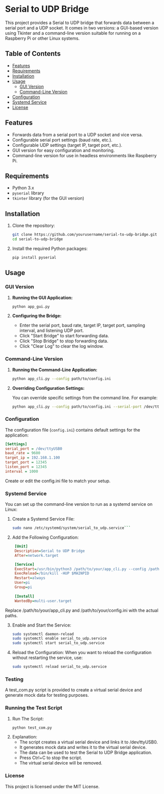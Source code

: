 # Serial to UDP Bridge

This project provides a Serial to UDP bridge that forwards data between a serial port and a UDP socket. It comes in two versions: a GUI-based version using Tkinter and a command-line version suitable for running on a Raspberry Pi or other Linux systems.

## Table of Contents

- [Features](#features)
- [Requirements](#requirements)
- [Installation](#installation)
- [Usage](#usage)
  - [GUI Version](#gui-version)
  - [Command-Line Version](#command-line-version)
- [Configuration](#configuration)
- [Systemd Service](#systemd-service)
- [License](#license)

## Features

- Forwards data from a serial port to a UDP socket and vice versa.
- Configurable serial port settings (baud rate, etc.).
- Configurable UDP settings (target IP, target port, etc.).
- GUI version for easy configuration and monitoring.
- Command-line version for use in headless environments like Raspberry Pi.

## Requirements

- Python 3.x
- `pyserial` library
- `tkinter` library (for the GUI version)

## Installation

1. Clone the repository:
    ```sh
    git clone https://github.com/yourusername/serial-to-udp-bridge.git
    cd serial-to-udp-bridge
    ```

2. Install the required Python packages:
    ```sh
    pip install pyserial
    ```

## Usage

### GUI Version

1. **Running the GUI Application:**

    ```sh
    python app_gui.py
    ```

2. **Configuring the Bridge:**

    - Enter the serial port, baud rate, target IP, target port, sampling interval, and listening UDP port.
    - Click "Start Bridge" to start forwarding data.
    - Click "Stop Bridge" to stop forwarding data.
    - Click "Clear Log" to clear the log window.

### Command-Line Version

1. **Running the Command-Line Application:**

    ```sh
    python app_cli.py --config path/to/config.ini
    ```

2. **Overriding Configuration Settings:**

    You can override specific settings from the command line. For example:

    ```sh
    python app_cli.py --config path/to/config.ini --serial-port /dev/ttyUSB1 --baud-rate 115200 --target-ip 192.168.1.101 --target-port 54321 --listen-port 54321 --interval 2000
    ```

### Configuration

The configuration file (`config.ini`) contains default settings for the application:

```ini
[Settings]
serial_port = /dev/ttyUSB0
baud_rate = 9600
target_ip = 192.168.1.100
target_port = 12345
listen_port = 12345
interval = 1000
```

Create or edit the config.ini file to match your setup.

### Systemd Service

You can set up the command-line version to run as a systemd service on Linux:

1. Create a Systemd Service File:
    ```sh
    sudo nano /etc/systemd/system/serial_to_udp.service```
2. Add the Following Configuration:
   ```ini
    [Unit]
    Description=Serial to UDP Bridge
    After=network.target

    [Service]
    ExecStart=/usr/bin/python3 /path/to/your/app_cli.py --config /path/to/your/config.ini
    ExecReload=/bin/kill -HUP $MAINPID
    Restart=always
    User=pi
    Group=pi
    
    [Install]
    WantedBy=multi-user.target
    ```
Replace /path/to/your/app_cli.py and /path/to/your/config.ini with the actual paths.

3. Enable and Start the Service:
    ```sh
    sudo systemctl daemon-reload
    sudo systemctl enable serial_to_udp.service
    sudo systemctl start serial_to_udp.service
   ```
4. Reload the Configuration:
   When you want to reload the configuration without restarting the service, use:
      ```sh
      sudo systemctl reload serial_to_udp.service
      ```
### Testing

A test_com.py script is provided to create a virtual serial device and generate mock data for testing purposes.
 ### Running the Test Script

 1. Run The Script:
    ```sh
    python test_com.py
    ```
 2. Explanation:
    - The script creates a virtual serial device and links it to /dev/ttyUSB0.
    - It generates mock data and writes it to the virtual serial device.
    - The data can be used to test the Serial to UDP Bridge application.
    - Press Ctrl+C to stop the script.
    - The virtual serial device will be removed.
   
### License
  This project is licensed under the MIT License.
  












